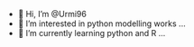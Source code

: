 - 👋 Hi, I’m @Urmi96
- 👀 I’m interested in python modelling works ...
- 🌱 I’m currently learning python and R ...
  

<!---
Urmi96/Urmi96 is a ✨ special ✨ repository because its `README.md` (this file) appears on your GitHub profile.
You can click the Preview link to take a look at your changes.
--->
